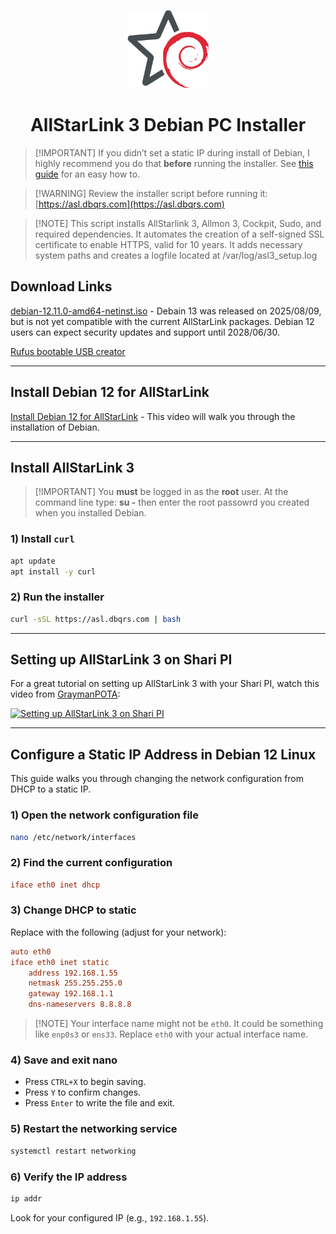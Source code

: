 <p align="center">
  <img
    src="logo200.png"
    alt="Unofficial ASL3/Debian Logo"
    title="ASL3 / Debian"
    width="131"
    height="125"
  />
</p>

<h1 align="center">AllStarLink 3 Debian PC Installer</h1>

> \[!IMPORTANT]
> If you didn’t set a static IP during install of Debian, I highly recommend you do that **before** running the installer.
> See [this guide](https://github.com/dbqrs/asl3/wiki/Configure-a-Static-IP-Address-in-Debian-12-Linux) for an easy how to.

> \[!WARNING]
> Review the installer script before running it: [https://asl.dbqrs.com](https://asl.dbqrs.com)

> \[!NOTE]
> This script installs AllStarlink 3, Allmon 3, Cockpit, Sudo, and required dependencies. It automates the creation of a self-signed SSL certificate to enable HTTPS, valid for 10 years. It adds necessary system paths and creates a logfile located at /var/log/asl3_setup.log

## Download Links
[debian-12.11.0-amd64-netinst.iso](https://cdimage.debian.org/cdimage/archive/12.11.0/amd64/iso-cd/debian-12.11.0-amd64-netinst.iso) - Debain 13 was released on 2025/08/09, but is not yet compatible with the current AllStarLink packages. Debian 12 users can expect security updates and support until 2028/06/30.

[Rufus bootable USB creator](https://rufus.ie/en/)

---

## Install Debian 12 for AllStarLink
[Install Debian 12 for AllStarLink](https://www.youtube.com/watch?v=OND_Ea3YM8o) - This video will walk you through the installation of Debian. 

---

## Install AllStarLink 3

> \[!IMPORTANT]
> You **must** be logged in as the **root** user. At the command line type: **su -**  then enter the root passowrd you created when you installed Debian.

### 1) Install `curl`

```bash
apt update
apt install -y curl
```

### 2) Run the installer

```bash
curl -sSL https://asl.dbqrs.com | bash
```

---

## Setting up AllStarLink 3 on Shari PI

For a great tutorial on setting up AllStarLink 3 with your Shari PI, watch this video from [GraymanPOTA](https://graymanpota.com/):

[![Setting up AllStarLink 3 on Shari PI](https://img.youtube.com/vi/NPgTRa5bpnY/0.jpg)](https://www.youtube.com/watch?v=NPgTRa5bpnY)

---

## Configure a Static IP Address in Debian 12 Linux

This guide walks you through changing the network configuration from DHCP to a static IP.

### 1) Open the network configuration file

```bash
nano /etc/network/interfaces
```

### 2) Find the current configuration

```ini
iface eth0 inet dhcp
```

### 3) Change DHCP to static

Replace with the following (adjust for your network):

```ini
auto eth0
iface eth0 inet static
    address 192.168.1.55
    netmask 255.255.255.0
    gateway 192.168.1.1
    dns-nameservers 8.8.8.8
```

> \[!NOTE]
> Your interface name might not be `eth0`. It could be something like `enp0s3` or `ens33`.
> Replace `eth0` with your actual interface name.

### 4) Save and exit nano

* Press `CTRL+X` to begin saving.
* Press `Y` to confirm changes.
* Press `Enter` to write the file and exit.

### 5) Restart the networking service

```bash
systemctl restart networking
```

### 6) Verify the IP address

```bash
ip addr
```

Look for your configured IP (e.g., `192.168.1.55`).
